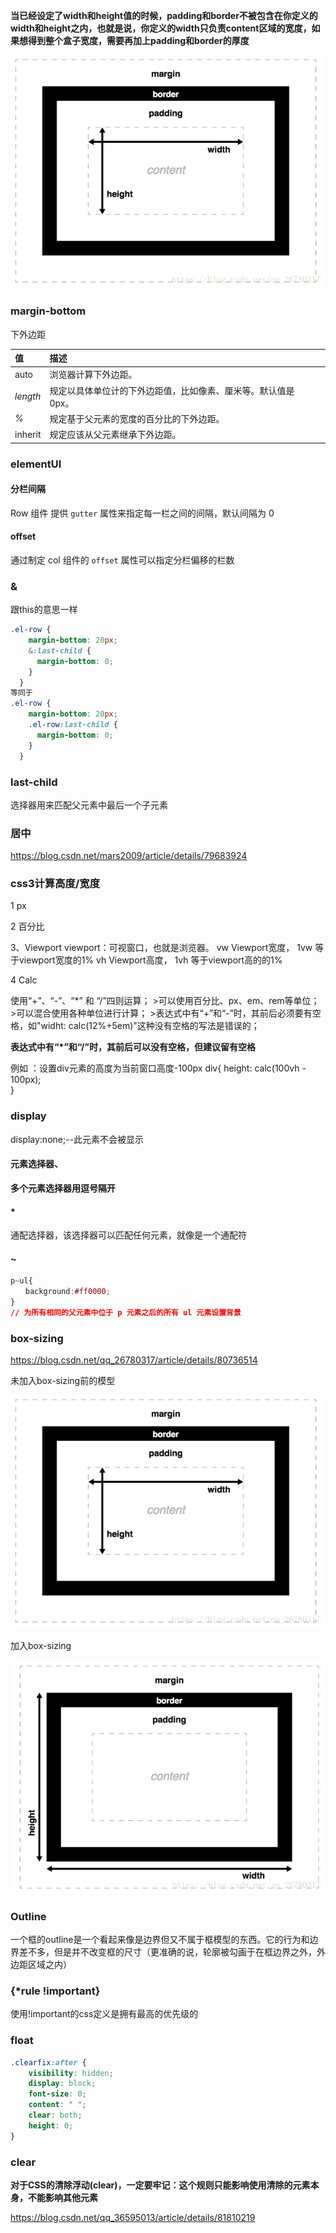 **当已经设定了width和height值的时候，padding和border不被包含在你定义的width和height之内，也就是说，你定义的width只负责content区域的宽度，如果想得到整个盒子宽度，需要再加上padding和border的厚度**

![](css.assets/%E5%85%83%E7%B4%A0%E8%BE%B9%E6%A1%86.png)

### margin-bottom

下外边距

| 值       | 描述                                                         |
| :------- | :----------------------------------------------------------- |
| auto     | 浏览器计算下外边距。                                         |
| *length* | 规定以具体单位计的下外边距值，比如像素、厘米等。默认值是 0px。 |
| *%*      | 规定基于父元素的宽度的百分比的下外边距。                     |
| inherit  | 规定应该从父元素继承下外边距。                               |

### elementUI

#### 分栏间隔

 Row 组件 提供 `gutter` 属性来指定每一栏之间的间隔，默认间隔为 0 

#### offset

 通过制定 col 组件的 `offset` 属性可以指定分栏偏移的栏数 

### &

 跟this的意思一样 

~~~css
.el-row {
    margin-bottom: 20px;
    &:last-child {
      margin-bottom: 0;
    }
  }
等同于
.el-row {
    margin-bottom: 20px;
    .el-row:last-child {
      margin-bottom: 0;
    }
  }
~~~

###  last-child 

 选择器用来匹配父元素中最后一个子元素 

### 居中



https://blog.csdn.net/mars2009/article/details/79683924

### css3计算高度/宽度

1 px

2 百分比

3、Viewport
  viewport：可视窗口，也就是浏览器。
  vw Viewport宽度， 1vw 等于viewport宽度的1%
  vh Viewport高度， 1vh 等于viewport高的的1%

4 Calc

使用“+”、“-”、“*” 和 “/”四则运算；
    >可以使用百分比、px、em、rem等单位；
    >可以混合使用各种单位进行计算；
    >表达式中有“+”和“-”时，其前后必须要有空格，如"widht: calc(12%+5em)"这种没有空格的写法是错误的；

**表达式中有“*”和“/”时，其前后可以没有空格，但建议留有空格**

例如 ：设置div元素的高度为当前窗口高度-100px
   div{
    height: calc(100vh - 100px);   
  }

### display

display:none;--此元素不会被显示

#### 元素选择器、

**多个元素选择器用逗号隔开**

#### *

通配选择器，该选择器可以匹配任何元素，就像是一个通配符

#### ~

~~~css
p~ul{
　　background:#ff0000;
}
// 为所有相同的父元素中位于 p 元素之后的所有 ul 元素设置背景
~~~

### box-sizing

https://blog.csdn.net/qq_26780317/article/details/80736514

未加入box-sizing前的模型

![](css.assets/%E5%85%83%E7%B4%A0%E8%BE%B9%E6%A1%86.png)

加入box-sizing

![](css.assets/box-sizing.png)

### Outline

一个框的outline是一个看起来像是边界但又不属于框模型的东西。它的行为和边界差不多，但是并不改变框的尺寸（更准确的说，轮廓被勾画于在框边界之外，外边距区域之内）



### {*rule !important}

使用!important的css定义是拥有最高的优先级的

### float

~~~css
.clearfix:after {
    visibility: hidden;
    display: block;
    font-size: 0;
    content: " ";
    clear: both;
    height: 0;
}
~~~

### clear

**对于CSS的清除浮动(clear)，一定要牢记：这个规则只能影响使用清除的元素本身，不能影响其他元素**

https://blog.csdn.net/qq_36595013/article/details/81810219